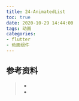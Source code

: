 ```yaml
---
title: 24-AnimatedList
toc: true
date: 2020-10-29 14:44:00
tags: 动画
categories:
- flutter
- 动画组件
---
```






## 参考资料
> - []()
> - []()
